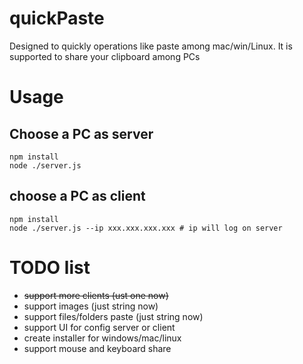 # quickPaste
Designed to quickly operations like paste among mac/win/Linux. It is supported to share your clipboard among PCs

# Usage

## Choose a PC as server
```
npm install
node ./server.js
```
## choose a PC as client
```
npm install
node ./server.js --ip xxx.xxx.xxx.xxx # ip will log on server
```

# TODO list
* ~~support more clients (ust one now)~~
* support images (just string now)
* support files/folders paste (just string now)
* support UI for config server or client
* create installer for windows/mac/linux
* support mouse and keyboard share
